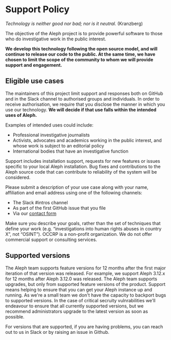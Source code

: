 # Support Policy

_Technology is neither good nor bad; nor is it neutral._ (Kranzberg)

The objective of the Aleph project is to provide powerful software to those who do investigative work in the public interest.

**We develop this technology following the open source model, and will continue to release our code to the public. At the same time, we have chosen to limit the scope of the community to whom we will provide support and engagement.**

## Eligible use cases

The maintainers of this project limit support and responses both on GitHub and in the Slack channel to authorised groups and individuals. In order to receive authorisation, we require that you disclose the manner in which you use our technology. **We will decide if that use falls within the intended uses of Aleph.**

Examples of intended uses could include:

- Professional investigative journalists
- Activists, advocates and academics working in the public interest, and whose work is subject to an editorial policy
- International bodies that have an investigative function

Support includes installation support, requests for new features or issues specific to your local Aleph installation. Bug fixes and contributions to the Aleph source code that can contribute to reliability of the system will be considered.

Please submit a description of your use case along with your name, affiliation and email address using one of the following channels:

- The Slack #intros channel
- As part of the first GitHub issue that you file
- Via our [contact form](https://requests.occrp.org/datadesk)

Make sure you describe your goals, rather than the set of techniques that define your work (e.g. “investigations into human rights abuses in country X”, not “OSINT”). OCCRP is a non-profit organization. We do not offer commercial support or consulting services.

## Supported versions

The Aleph team supports feature versions for 12 months after the first major iteration of that version was released. For example, we support Aleph 3.12.x for 12 months after Aleph 3.12.0 was released. The Aleph team supports upgrades, but only from supported feature versions of the product. Support means helping to ensure that you can get your Aleph instance up and running. As we're a small team we don't have the capacity to backport bugs to supported versions. In the case of critical secruity vulnrabilities we'll endeavour to ensure that all currently supported versions, but we recommend administrators upgrade to the latest version as soon as possible.

For versions that are supported, if you are having problems, you can reach out to us in Slack or by raising an issue in Github.

